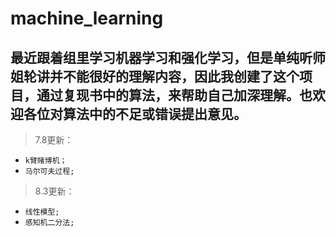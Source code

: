 machine_learning
===
最近跟着组里学习机器学习和强化学习，但是单纯听师姐轮讲并不能很好的理解内容，因此我创建了这个项目，通过复现书中的算法，来帮助自己加深理解。也欢迎各位对算法中的不足或错误提出意见。
---
>7.8更新：
- `k臂赌博机；`
- `马尔可夫过程;`

>8.3更新：
- `线性模型;`
- `感知机二分法;`
